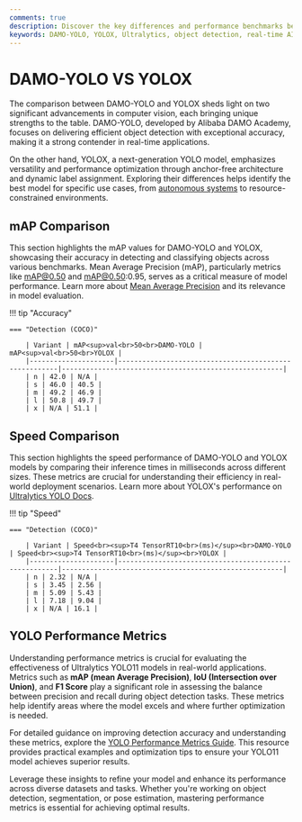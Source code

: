```yaml
---
comments: true
description: Discover the key differences and performance benchmarks between DAMO-YOLO and YOLOX. This comprehensive comparison explores their strengths in object detection, real-time AI applications, and suitability for edge AI and computer vision tasks. Learn how these models stack up in speed, accuracy, and efficiency to determine the best fit for your needs.
keywords: DAMO-YOLO, YOLOX, Ultralytics, object detection, real-time AI, edge AI, computer vision, model comparison
---
```


# DAMO-YOLO VS YOLOX

The comparison between DAMO-YOLO and YOLOX sheds light on two significant advancements in computer vision, each bringing unique strengths to the table. DAMO-YOLO, developed by Alibaba DAMO Academy, focuses on delivering efficient object detection with exceptional accuracy, making it a strong contender in real-time applications.

On the other hand, YOLOX, a next-generation YOLO model, emphasizes versatility and performance optimization through anchor-free architecture and dynamic label assignment. Exploring their differences helps identify the best model for specific use cases, from [autonomous systems](https://www.ultralytics.com/blog/ultralytics-yolov8-for-speed-estimation-in-computer-vision-projects) to resource-constrained environments.

## mAP Comparison

This section highlights the mAP values for DAMO-YOLO and YOLOX, showcasing their accuracy in detecting and classifying objects across various benchmarks. Mean Average Precision (mAP), particularly metrics like mAP@0.50 and mAP@0.50:0.95, serves as a critical measure of model performance. Learn more about [Mean Average Precision](https://www.ultralytics.com/glossary/mean-average-precision-map) and its relevance in model evaluation.

!!! tip "Accuracy"

    === "Detection (COCO)"

    	| Variant | mAP<sup>val<br>50<br>DAMO-YOLO | mAP<sup>val<br>50<br>YOLOX |
    	|---------------------|-------------------------------------------------------|-------------------------------------------------------|
    	| n | 42.0 | N/A |
    	| s | 46.0 | 40.5 |
    	| m | 49.2 | 46.9 |
    	| l | 50.8 | 49.7 |
    	| x | N/A | 51.1 |

## Speed Comparison

This section highlights the speed performance of DAMO-YOLO and YOLOX models by comparing their inference times in milliseconds across different sizes. These metrics are crucial for understanding their efficiency in real-world deployment scenarios. Learn more about YOLOX's performance on [Ultralytics YOLO Docs](https://docs.ultralytics.com/models/yolov7/).

!!! tip "Speed"

    === "Detection (COCO)"

    	| Variant | Speed<br><sup>T4 TensorRT10<br>(ms)</sup><br>DAMO-YOLO | Speed<br><sup>T4 TensorRT10<br>(ms)</sup><br>YOLOX |
    	|---------------------|-------------------------------------------------------|-------------------------------------------------------|
    	| n | 2.32 | N/A |
    	| s | 3.45 | 2.56 |
    	| m | 5.09 | 5.43 |
    	| l | 7.18 | 9.04 |
    	| x | N/A | 16.1 |

## YOLO Performance Metrics

Understanding performance metrics is crucial for evaluating the effectiveness of Ultralytics YOLO11 models in real-world applications. Metrics such as **mAP (mean Average Precision)**, **IoU (Intersection over Union)**, and **F1 Score** play a significant role in assessing the balance between precision and recall during object detection tasks. These metrics help identify areas where the model excels and where further optimization is needed.

For detailed guidance on improving detection accuracy and understanding these metrics, explore the [YOLO Performance Metrics Guide](https://docs.ultralytics.com/guides/yolo-performance-metrics/). This resource provides practical examples and optimization tips to ensure your YOLO11 model achieves superior results.

Leverage these insights to refine your model and enhance its performance across diverse datasets and tasks. Whether you're working on object detection, segmentation, or pose estimation, mastering performance metrics is essential for achieving optimal results.
